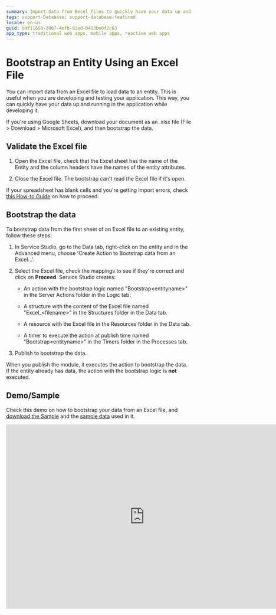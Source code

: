 ```yaml
---
summary: Import data from Excel files to quickly have your data up and running in the application while developing it.
tags: support-Database; support-database-featured
locale: en-us
guid: b9f11658-2807-4efb-92ed-0413be0f2c63
app_type: traditional web apps, mobile apps, reactive web apps
---
```


# Bootstrap an Entity Using an Excel File

You can import data from an Excel file to load data to an entity. This is useful when you are developing and testing your application. This way, you can quickly have your data up and running in the application while developing it.

<div class="info" markdown="1">

If you're using Google Sheets, download your document as an .xlsx file (File > Download > Microsoft Excel), and then bootstrap the data. 
</div>

## Validate the Excel file

1. Open the Excel file, check that the Excel sheet has the name of the Entity and the column headers have the names of the entity attributes.

1. Close the Excel file. The bootstrap can't read the Excel file if it's open.

If your spreadsheet has blank cells and you're getting import errors, check [this How-to Guide](https://success.outsystems.com/Documentation/How-to_Guides/How_to_bootstrap_numeric_data_from_Excel_with_blank_cells) on how to proceed.

## Bootstrap the data

To bootstrap data from the first sheet of an Excel file to an existing entity, follow these steps:

1. In Service Studio, go to the Data tab, right-click on the entity and in the Advanced menu, choose 'Create Action to Bootstrap data from an Excel...'. 

1. Select the Excel file, check the mappings to see if they're correct and click on **Proceed**.
    Service Studio creates:

    * An action with the bootstrap logic named "Bootstrap&lt;entityname&gt;" in the Server Actions folder in the Logic tab.

    * A structure with the content of the Excel file named "Excel_&lt;filename&gt;" in the Structures folder in the Data tab.

    * A resource with the Excel file in the Resources folder in the Data tab.

    * A timer to execute the action at publish time named "Bootstrap&lt;entityname&gt;" in the Timers folder in the Processes tab.

1. Publish to bootstrap the data.

When you publish the module, it executes the action to bootstrap the data. If the entity already has data, the action with the bootstrap logic is **not** executed.

## Demo/Sample

Check this demo on how to bootstrap your data from an Excel file, and [download the Sample](resources/BootstrapFromExcel.oml) and the [sample data](resources/SampleData.xls) used in it.

<iframe width="750" height="500" src="https://www.youtube.com/embed/-8o-d_xrxbg" frameborder="0" allow="accelerometer; autoplay; encrypted-media; gyroscope; picture-in-picture" allowfullscreen="allowfullscreen"></iframe>
